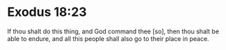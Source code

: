 # Exodus 18:23

If thou shalt do this thing, and God command thee [so], then thou shalt be able to endure, and all this people shall also go to their place in peace.